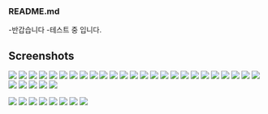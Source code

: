 ### README.md

 -반갑습니다
 -테스트 중 입니다.
 
 Screenshots
 -----------
 
 <img src="https://user-images.githubusercontent.com/53854831/62607414-0b937b80-b939-11e9-943d-dd47efe1beff.jpg"><!--섯다족보-->
 <img src="https://user-images.githubusercontent.com/53854831/62607416-0b937b80-b939-11e9-8867-f8bd950bcf72.jpg"><!---카드패0-->
 <img src="https://user-images.githubusercontent.com/53854831/62607417-0c2c1200-b939-11e9-8790-28b0e5e40ecf.jpg">
<img src="https://user-images.githubusercontent.com/53854831/62607419-0c2c1200-b939-11e9-9d87-9f377a217ea3.jpg">
<img src="https://user-images.githubusercontent.com/53854831/62607421-0c2c1200-b939-11e9-9481-4b8366fd5645.jpg">
<img src="https://user-images.githubusercontent.com/53854831/62607422-0cc4a880-b939-11e9-8a3b-13d1dae1e0d1.jpg">
<img src="https://user-images.githubusercontent.com/53854831/62607424-0d5d3f00-b939-11e9-9484-d69d664615e2.jpg">
<img src="https://user-images.githubusercontent.com/53854831/62607425-0d5d3f00-b939-11e9-9d8c-a36021c2ba76.jpg">
<img src="https://user-images.githubusercontent.com/53854831/62607426-0d5d3f00-b939-11e9-9561-c4f751dc5945.jpg">
<img src="https://user-images.githubusercontent.com/53854831/62607427-0d5d3f00-b939-11e9-9860-e35961d9d6a4.jpg">
<img src="https://user-images.githubusercontent.com/53854831/62607428-0df5d580-b939-11e9-813e-62caf7945995.jpg">
<img src="https://user-images.githubusercontent.com/53854831/62607430-0df5d580-b939-11e9-9c6c-da12e2edbd5a.jpg">
<img src="https://user-images.githubusercontent.com/53854831/62607431-0df5d580-b939-11e9-9a14-24db37ab6d98.jpg">
<img src="https://user-images.githubusercontent.com/53854831/62607432-0e8e6c00-b939-11e9-82f0-eebff1ac65fd.jpg">
<img src="https://user-images.githubusercontent.com/53854831/62607433-0e8e6c00-b939-11e9-8473-ce7683ea5ecf.jpg">
<img src="https://user-images.githubusercontent.com/53854831/62607435-0e8e6c00-b939-11e9-9677-78ee9e738af8.jpg">
<img src="https://user-images.githubusercontent.com/53854831/62607436-0f270280-b939-11e9-8074-a8ed6484881c.jpg">
<img src="https://user-images.githubusercontent.com/53854831/62607437-0f270280-b939-11e9-9c94-d47366fbdceb.jpg">
<img src="https://user-images.githubusercontent.com/53854831/62607440-0fbf9900-b939-11e9-8de4-4290d5642b0f.jpg">
<img src="https://user-images.githubusercontent.com/53854831/62607442-0fbf9900-b939-11e9-8754-17ef738120d2.jpg">
<img src="https://user-images.githubusercontent.com/53854831/62607443-10582f80-b939-11e9-933d-df738d8a32da.jpg"><!--카드패20-->
<img src="https://user-images.githubusercontent.com/53854831/62607445-10582f80-b939-11e9-9b77-4b212f3ee018.jpg"><!--뒤집은카드-->
<img src="https://user-images.githubusercontent.com/53854831/62607447-10f0c600-b939-11e9-8a8a-4f2c7c4fbb2f.png"> <!--셔플-->
<img src="https://user-images.githubusercontent.com/53854831/62607450-10f0c600-b939-11e9-98cb-b13523705b65.png"><!--시작버튼-->
<img src="https://user-images.githubusercontent.com/53854831/62607452-11895c80-b939-11e9-860e-315009a4fff4.png"><!--다시하기-->
<img src="https://user-images.githubusercontent.com/53854831/62607453-11895c80-b939-11e9-9662-16ac6c0d0811.png"> <!--도움말-->
<img src="https://user-images.githubusercontent.com/53854831/62607455-11895c80-b939-11e9-8ba8-cf3c08c6a06b.png"> <!--힌트1-->
<img src="https://user-images.githubusercontent.com/53854831/62607456-1221f300-b939-11e9-9f8d-dda9ba0cdb2c.png"><!--힌트2-->
<img src="https://user-images.githubusercontent.com/53854831/62607457-1221f300-b939-11e9-8425-3d635e108715.png"><!--결과-->
<img src="https://user-images.githubusercontent.com/53854831/62607458-1221f300-b939-11e9-9d8d-3820a5907d9d.jpg"><!--끗계산-->

<img src="https://user-images.githubusercontent.com/53854831/62610307-65e30b00-b93e-11e9-9f0c-e3513a3b4110.png"><!--도움말말-->
<img src="https://user-images.githubusercontent.com/53854831/62610310-68456500-b93e-11e9-9e92-3e92bdfb7284.png"><!--결과-->
<img src="https://user-images.githubusercontent.com/53854831/62610531-d4c06400-b93e-11e9-8708-6e78f83ce6f3.png"><!--재게임-->
<img src="https://user-images.githubusercontent.com/53854831/62749486-912d3d80-ba97-11e9-8b13-e79f1a308c81.png"><!--돈다발-->
<img src="https://user-images.githubusercontent.com/53854831/62755638-cb0a3e00-baaf-11e9-902d-b8ba43ca242e.jpg"><!--아귀-->
<img src="https://user-images.githubusercontent.com/53854831/62755639-cba2d480-baaf-11e9-9ee8-629aba54c6d2.jpg"><!--정마담-->
<img src="https://user-images.githubusercontent.com/53854831/62755640-ccd40180-baaf-11e9-9c2c-daff861dd968.jpg"><!--고니-->
<img src="https://user-images.githubusercontent.com/53854831/62755849-8c28b800-bab0-11e9-9805-43215bd717b7.jpg"><!--프로필-->
